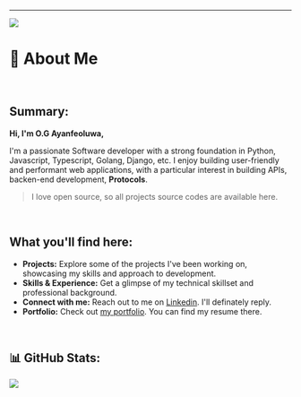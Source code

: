 ---
[![](https://visitcount.itsvg.in/api?id=ogayanfe&icon=6&color=0)](https://visitcount.itsvg.in)


# 💫 About Me

<br/>

## **Summary:**

**Hi, I'm O.G Ayanfeoluwa,**

I'm a passionate Software developer with a strong foundation in Python, Javascript, Typescript, Golang, Django, etc. I enjoy building user-friendly and performant web applications, with a particular interest in building APIs, backen-end development, **Protocols**.


> I love open source, so all projects source codes are available here. 
<br/>

## **What you'll find here:**


- **Projects:** Explore some of the projects I've been working on, showcasing my skills and approach to development.
- **Skills & Experience:** Get a glimpse of my technical skillset and professional background. 
- **Connect with me:** Reach out to me on [Linkedin](https://linkedin.com/in/ogayanfe). I'll definately reply. 
- **Portfolio:** Check out [my portfolio](https://ogayanfe.netlify.app). You can find my resume there.


<br/>

## 📊 **GitHub Stats:**
![](https://github-readme-stats.vercel.app/api/top-langs/?username=ogayanfe&theme=dark&hide_border=false&include_all_commits=false&count_private=false&layout=compact)
 
